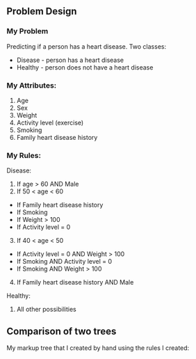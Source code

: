 ## Problem Design

### My Problem
Predicting if a person has a heart disease.
Two classes:
* Disease - person has a heart disease
* Healthy - person does not have a heart disease

### My Attributes:
1. Age
2. Sex
3. Weight
4. Activity level (exercise)
5. Smoking
6. Family heart disease history

### My Rules:
Disease:

1. If age > 60 AND Male
2. If 50 < age < 60
* If Family heart disease history
* If Smoking
* If Weight > 100
* If Activity level = 0
3. If 40 < age < 50
* If Activity level = 0 AND Weight > 100
* If Smoking AND Activity level = 0
* If Smoking AND Weight > 100
4. If Family heart disease history AND Male

Healthy:

1. All other possibilities




## Comparison of two trees

My markup tree that I created by hand using the rules I created:
